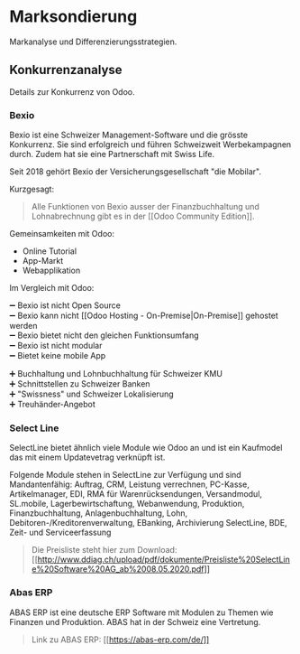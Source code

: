 # Marksondierung

Markanalyse und Differenzierungsstrategien.

## Konkurrenzanalyse

Details zur Konkurrenz von Odoo.


### Bexio

Bexio ist eine Schweizer Management-Software und die grösste Konkurrenz. Sie sind erfolgreich und führen Schweizweit Werbekampagnen durch. Zudem hat sie eine Partnerschaft mit Swiss Life.

Seit 2018 gehört Bexio der Versicherungsgesellschaft "die Mobilar". 

Kurzgesagt:

> Alle Funktionen von Bexio ausser der Finanzbuchhaltung und Lohnabrechnung gibt es in der [[Odoo Community Edition]].

Gemeinsamkeiten mit Odoo:

* Online Tutorial
* App-Markt
* Webapplikation

Im Vergleich mit Odoo:

➖ Bexio ist nicht Open Source  
➖ Bexio kann nicht [[Odoo Hosting - On-Premise|On-Premise]] gehostet werden  
➖ Bexio bietet nicht den gleichen Funktionsumfang  
➖ Bexio ist nicht modular  
➖ Bietet keine mobile App  

➕ Buchhaltung und Lohnbuchhaltung für Schweizer KMU  
➕ Schnittstellen zu Schweizer Banken  
➕ "Swissness" und Schweizer Lokalisierung  
➕ Treuhänder-Angebot  

### Select Line 
SelectLine bietet ähnlich viele Module wie Odoo an und ist ein Kaufmodel das mit einem Updatevetrag verknüpft ist.

Folgende Module stehen in SelectLine zur Verfügung und sind Mandantenfähig: 
Auftrag, CRM, Leistung verrechnen, PC-Kasse, Artikelmanager, EDI, RMA für Warenrücksendungen, Versandmodul, SL.mobile, Lagerbewirtschaftung, Webanwendung, Produktion, Finanzbuchhaltung, Anlagenbuchhaltung, Lohn, 
Debitoren-/Kreditorenverwaltung, EBanking,  Archivierung SelectLine, BDE, Zeit- und Serviceerfassung

> Die Preisliste steht hier zum Download: [[http://www.ddiag.ch/upload/pdf/dokumente/Preisliste%20SelectLine%20Software%20AG_ab%2008.05.2020.pdf]]

### Abas ERP
ABAS ERP ist eine deutsche ERP Software mit Modulen zu Themen wie Finanzen und Produktion. ABAS hat in der Schweiz eine Vertretung.

> Link zu ABAS ERP: [[https://abas-erp.com/de/]]
